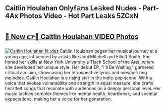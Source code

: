 ## Caitlin Houlahan Onlyf𝚊ns Le𝚊ked N𝚞des - Part-4Ax Photos Video - Hot Part Le𝚊ks 5ZCxN

# <h2><a href="http://ab44180.deff.icu/?id=Caitlin+Houlahan">🔗 New 👉🔴 Caitlin Houlahan VIDEO Photos</a></h2>

[![Caitlin Houlahan N𝚞des](https://i.imgur.com/rIISA9y.gif)](http://ab44180.deff.icu/?id=Caitlin+Houlahan)
Caitlin Houlahan began her musical journey at a young age, influenced by artists like Joni Mitchell and Elliott Smith. She honed her skills at New York University's Tisch School of the Arts, where she developed her unique style. Her debut EP, "I'll Be Waiting," garnered critical acclaim, showcasing her introspective lyrics and mesmerizing melodies. Caitlin Houlahan is a rising star in the indie-pop scene. With a voice that evokes vulnerability and strength in equal measure, she crafts heartfelt songs that resonate with audiences on a deeply personal level. Her music tackles complex themes like mental health, heartbreak, and societal expectations, making her a voice for her generation.
